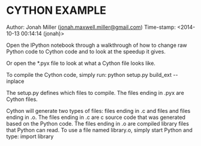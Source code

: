 CYTHON EXAMPLE
======================================================================

Author: Jonah Miller (jonah.maxwell.miller@gmail.com)
Time-stamp: <2014-10-13 00:14:14 (jonah)>    

Open the IPython notebook through a walkthrough of how to change raw
Python code to Cython code and to look at the speedup it gives.

Or open the *.pyx file to look at what a Cython file looks like.

To compile the Cython code, simply run:
    python setup.py build_ext --inplace

The setup.py defines which files to compile. The files ending in .pyx
are Cython files.

Cython will generate two types of files: files ending in .c and files
and files ending in .o. The files ending in .c are c source code that
was generated based on the Python code. The files ending in .o are
compiled library files that Python can read. To use a file named
library.o, simply start Python and type:
    import library
